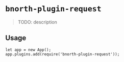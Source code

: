 # `bnorth-plugin-request`

> TODO: description

## Usage

```
let app = new App();
app.plugins.add(require('bnorth-plugin-request'));
```
